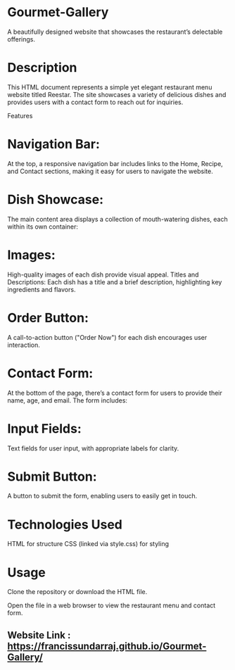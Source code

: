 # Gourmet-Gallery
A beautifully designed website that showcases the restaurant’s delectable offerings.


# Description
This HTML document represents a simple yet elegant restaurant menu website titled Reestar. The site showcases a variety of delicious dishes and provides users with a contact form to reach out for inquiries.

Features
# Navigation Bar: 
At the top, a responsive navigation bar includes links to the Home, Recipe, and Contact sections, making it easy for users to navigate the website.

# Dish Showcase: 
The main content area displays a collection of mouth-watering dishes, each within its own container:

# Images:
High-quality images of each dish provide visual appeal.
Titles and Descriptions: Each dish has a title and a brief description, highlighting key ingredients and flavors.

# Order Button:
A call-to-action button ("Order Now") for each dish encourages user interaction.

# Contact Form: 
At the bottom of the page, there’s a contact form for users to provide their name, age, and email. The form includes:

# Input Fields:
Text fields for user input, with appropriate labels for clarity.

# Submit Button: 
A button to submit the form, enabling users to easily get in touch.

# Technologies Used
HTML for structure
CSS (linked via style.css) for styling

# Usage
Clone the repository or download the HTML file.

Open the file in a web browser to view the restaurant menu and contact form.

## Website Link :  https://francissundarraj.github.io/Gourmet-Gallery/
